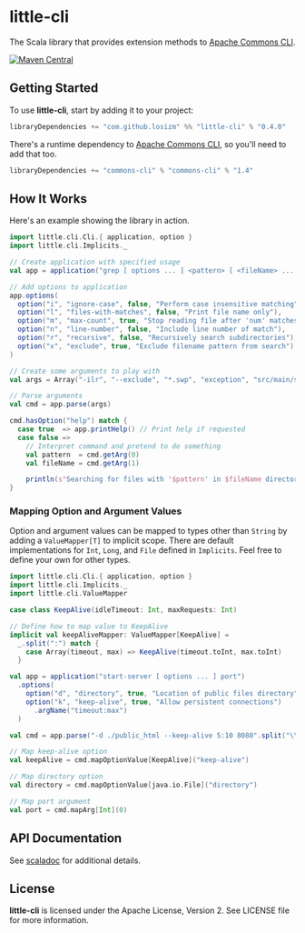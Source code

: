 # little-cli

The Scala library that provides extension methods to [Apache Commons CLI](https://commons.apache.org/proper/commons-cli/index.html).

[![Maven Central](https://img.shields.io/maven-central/v/com.github.losizm/little-cli_2.12.svg?label=Maven%20Central)](https://search.maven.org/search?q=g:%22com.github.losizm%22%20AND%20a:%22little-cli_2.12%22)

## Getting Started
To use **little-cli**, start by adding it to your project:

```scala
libraryDependencies += "com.github.losizm" %% "little-cli" % "0.4.0"
```

There's a runtime dependency to [Apache Commons CLI](https://commons.apache.org/proper/commons-cli/index.html),
so you'll need to add that too.

```scala
libraryDependencies += "commons-cli" % "commons-cli" % "1.4"
```

## How It Works

Here's an example showing the library in action.

```scala
import little.cli.Cli.{ application, option }
import little.cli.Implicits._

// Create application with specified usage
val app = application("grep [ options ... ] <pattern> [ <fileName> ... ]")

// Add options to application
app.options(
  option("i", "ignore-case", false, "Perform case insensitive matching"),
  option("l", "files-with-matches", false, "Print file name only"),
  option("m", "max-count", true, "Stop reading file after 'num' matches").argName("num"),
  option("n", "line-number", false, "Include line number of match"),
  option("r", "recursive", false, "Recursively search subdirectories"),
  option("x", "exclude", true, "Exclude filename pattern from search").argName("pattern"),
)

// Create some arguments to play with
val args = Array("-ilr", "--exclude", "*.swp", "exception", "src/main/scala")

// Parse arguments
val cmd = app.parse(args)

cmd.hasOption("help") match {
  case true  => app.printHelp() // Print help if requested
  case false =>
    // Interpret command and pretend to do something
    val pattern  = cmd.getArg(0)
    val fileName = cmd.getArg(1)

    println(s"Searching for files with '$pattern' in $fileName directory...")
}
```

### Mapping Option and Argument Values

Option and argument values can be mapped to types other than `String` by
adding a `ValueMapper[T]` to implicit scope. There are default implementations
for `Int`, `Long`, and `File` defined in `Implicits`. Feel free to define your
own for other types.

```scala
import little.cli.Cli.{ application, option }
import little.cli.Implicits._
import little.cli.ValueMapper

case class KeepAlive(idleTimeout: Int, maxRequests: Int)

// Define how to map value to KeepAlive
implicit val keepAliveMapper: ValueMapper[KeepAlive] =
  _.split(":") match {
    case Array(timeout, max) => KeepAlive(timeout.toInt, max.toInt)
  }

val app = application("start-server [ options ... ] port")
  .options(
    option("d", "directory", true, "Location of public files directory"),
    option("k", "keep-alive", true, "Allow persistent connections")
      .argName("timeout:max")
  )

val cmd = app.parse("-d ./public_html --keep-alive 5:10 8080".split("\\s+"))

// Map keep-alive option
val keepAlive = cmd.mapOptionValue[KeepAlive]("keep-alive")

// Map directory option
val directory = cmd.mapOptionValue[java.io.File]("directory")

// Map port argument
val port = cmd.mapArg[Int](0)
```

## API Documentation

See [scaladoc](https://losizm.github.io/little-cli/latest/api/little/cli/index.html)
for additional details.

## License
**little-cli** is licensed under the Apache License, Version 2. See LICENSE file
for more information.
